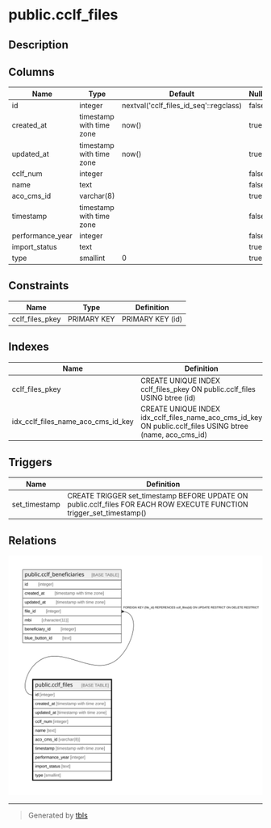 # public.cclf_files

## Description

## Columns

| Name | Type | Default | Nullable | Children | Parents | Comment |
| ---- | ---- | ------- | -------- | -------- | ------- | ------- |
| id | integer | nextval('cclf_files_id_seq'::regclass) | false | [public.cclf_beneficiaries](public.cclf_beneficiaries.md) |  |  |
| created_at | timestamp with time zone | now() | true |  |  |  |
| updated_at | timestamp with time zone | now() | true |  |  |  |
| cclf_num | integer |  | false |  |  |  |
| name | text |  | false |  |  |  |
| aco_cms_id | varchar(8) |  | true |  |  |  |
| timestamp | timestamp with time zone |  | false |  |  |  |
| performance_year | integer |  | false |  |  |  |
| import_status | text |  | true |  |  |  |
| type | smallint | 0 | true |  |  |  |

## Constraints

| Name | Type | Definition |
| ---- | ---- | ---------- |
| cclf_files_pkey | PRIMARY KEY | PRIMARY KEY (id) |

## Indexes

| Name | Definition |
| ---- | ---------- |
| cclf_files_pkey | CREATE UNIQUE INDEX cclf_files_pkey ON public.cclf_files USING btree (id) |
| idx_cclf_files_name_aco_cms_id_key | CREATE UNIQUE INDEX idx_cclf_files_name_aco_cms_id_key ON public.cclf_files USING btree (name, aco_cms_id) |

## Triggers

| Name | Definition |
| ---- | ---------- |
| set_timestamp | CREATE TRIGGER set_timestamp BEFORE UPDATE ON public.cclf_files FOR EACH ROW EXECUTE FUNCTION trigger_set_timestamp() |

## Relations

![er](public.cclf_files.svg)

---

> Generated by [tbls](https://github.com/k1LoW/tbls)
